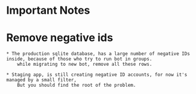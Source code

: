# Important Notes

# Remove negative ids
    * The production sqlite database, has a large number of negative IDs inside, because of those who try to run bot in groups.
        while migrating to new bot, remove all these rows.

    * Staging app, is still creating negative ID accounts, for now it's managed by a small filter, 
        But you should find the root of the problem.